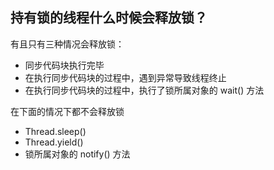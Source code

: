 ## 持有锁的线程什么时候会释放锁？
有且只有三种情况会释放锁：
- 同步代码块执行完毕
- 在执行同步代码块的过程中，遇到异常导致线程终止
- 在执行同步代码块的过程中，执行了锁所属对象的 wait() 方法

在下面的情况下都不会释放锁
- Thread.sleep()
- Thread.yield()
- 锁所属对象的 notify() 方法
